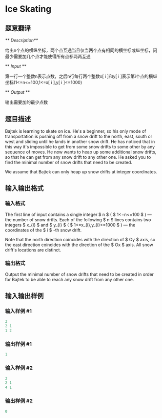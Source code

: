 # Ice Skating

## 题意翻译

 _** Description**_

给出n个点的横纵坐标，两个点互通当且仅当两个点有相同的横坐标或纵坐标，问最少需要加几个点才能使得所有点都两两互通

** _Input_ **

第一行一个整数n表示点数，之后n行每行两个整数x[ i ]和y[ i ]表示第i个点的横纵坐标(1<=n<=100,1<=x[ i ],y[ i ]<=1000)

** _Output_ **

输出需要加的最少点数

## 题目描述

Bajtek is learning to skate on ice. He's a beginner, so his only mode of transportation is pushing off from a snow drift to the north, east, south or west and sliding until he lands in another snow drift. He has noticed that in this way it's impossible to get from some snow drifts to some other by any sequence of moves. He now wants to heap up some additional snow drifts, so that he can get from any snow drift to any other one. He asked you to find the minimal number of snow drifts that need to be created.

We assume that Bajtek can only heap up snow drifts at integer coordinates.

## 输入输出格式

### 输入格式

The first line of input contains a single integer $ n $ ( $ 1<=n<=100 $ ) — the number of snow drifts. Each of the following $ n $ lines contains two integers $ x_{i} $ and $ y_{i} $ ( $ 1<=x_{i},y_{i}<=1000 $ ) — the coordinates of the $ i $ -th snow drift.

Note that the north direction coinсides with the direction of $ Oy $ axis, so the east direction coinсides with the direction of the $ Ox $ axis. All snow drift's locations are distinct.

### 输出格式

Output the minimal number of snow drifts that need to be created in order for Bajtek to be able to reach any snow drift from any other one.

## 输入输出样例

### 输入样例 #1

```cpp
2
2 1
1 2

```
### 输出样例 #1

```cpp
1

```
### 输入样例 #2

```cpp
2
2 1
4 1

```
### 输出样例 #2

```cpp
0

```
